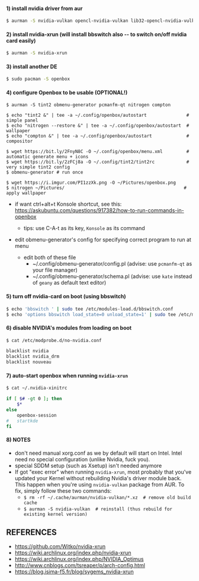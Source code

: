 

#### 1) install nvidia driver from aur

```bash
$ aurman -S nvidia-vulkan opencl-nvidia-vulkan lib32-opencl-nvidia-vulkan nvidia-vulkan-utils lib32-nvidia-vulkan-utils
```

#### 2) install nvidia-xrun (will install bbswitch also -- to switch on/off nvidia card easily)

```bash
$ aurman -S nvidia-xrun
```

#### 3) install another DE

```bash
$ sudo pacman -S openbox 
```

#### 4) configure Openbox to be usable (**OPTIONAL!**)
```
$ aurman -S tint2 obmenu-generator pcmanfm-qt nitrogen compton

$ echo "tint2 &" | tee -a ~/.config/openbox/autostart               # simple panel
$ echo "nitrogen --restore &" | tee -a ~/.config/openbox/autostart  # wallpaper
$ echo "compton &" | tee -a ~/.config/openbox/autostart             # compositor

$ wget https://bit.ly/2FnyN8C -O ~/.config/openbox/menu.xml         # automatic generate menu + icons
$ wget https://bit.ly/2zFCj8a -O ~/.config/tint2/tint2rc            # very simple tint2 config
$ obmenu-generator # run once

$ wget https://i.imgur.com/PI1zzXk.png -O ~/Pictures/openbox.png
$ nitrogen ~/Pictures/                                             # apply wallpaper

```

- if want ctrl+alt+t Konsole shortcut, see this: https://askubuntu.com/questions/917382/how-to-run-commands-in-openbox
     - tips: use C-A-t as its key, `Konsole` as its command

- edit obmenu-generator's config for specifying correct program to run at menu
     - edit both of these file
        - ~/.config/obmenu-generator/config.pl  (advise: use `pcmanfm-qt` as your file manager)
        - ~/.config/obmenu-generator/schema.pl (advise: use `kate` instead of `geany` as default text editor)

#### 5) turn off nvidia-card on boot (using bbswitch)

```bash
$ echo 'bbswitch ' | sudo tee /etc/modules-load.d/bbswitch.conf
$ echo 'options bbswitch load_state=0 unload_state=1' | sudo tee /etc/modprobe.d/bbswitch.conf
```

#### 6) disable NVIDIA's modules from loading on boot

```bash
$ cat /etc/modprobe.d/no-nvidia.conf

blacklist nvidia 
blacklist nvidia_drm 
blacklist nouveau
```

#### 7) auto-start openbox when running `nvidia-xrun`

```bash
$ cat ~/.nvidia-xinitrc

if [ $# -gt 0 ]; then
    $*
else
    openbox-session
#   startkde
fi
```

#### 8) NOTES

- don't need manual xorg.conf as we by default will start on Intel. Intel need no special configuration (unlike Nvidia, fuck you).
- special SDDM setup (such as Xsetup) isn't needed anymore
- If got "exec error" when running `nvidia-xrun`, most probably that you've updated your Kernel without rebuilding Nvidia's driver module back. This happen when you're using `nvidia-vulkan` package from AUR. To fix, simply follow these two commands:
    - `$ rm -rf ~/.cache/aurman/nvidia-vulkan/*.xz  # remove old build cache`
    - `$ aurman -S nvidia-vulkan  # reinstall (thus rebuild for existing kernel version)`

## REFERENCES
* https://github.com/Witko/nvidia-xrun 
* https://wiki.archlinux.org/index.php/nvidia-xrun 
* https://wiki.archlinux.org/index.php/NVIDIA_Optimus 
* http://www.cnblogs.com/tsreaper/p/arch-config.html 
* https://blog.isima-f5.fr/blog/sygems_nvidia-xrun
